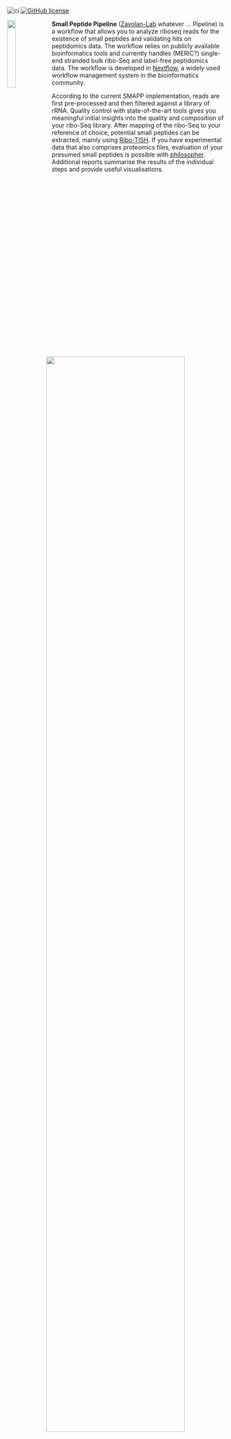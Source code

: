 ![ci](https://github.com/noepozzan/small-peptide-pipeline/actions/workflows/ci.yml/badge.svg)
[![GitHub license](https://img.shields.io/github/license/noepozzan/small-peptide-pipeline?color=orange)](https://github.com/noepozzan/small-peptide-pipeline/blob/master/LICENSE)

<div align="left">
    <img width="20%" align="left" src=images/esel.webp>
</div> 

**Small Peptide Pipeline** ([Zavolan-Lab][zavolan-lab] whatever ... Pipeline) is a workflow that allows you
to analyze riboseq reads for the existence of small peptides and validating hits on peptidomics data.
The workflow relies on publicly available bioinformatics tools and currently handles (MERIC?) single-end stranded bulk ribo-Seq and label-free peptidomics data.
The workflow is developed in [Nextflow][nextflow], a widely used workflow management system in the bioinformatics community.

According to the current SMAPP implementation, reads are first pre-processed and then filtered against a library of rRNA.
Quality control with state-of-the-art tools gives you meaningful initial insights into the quality and composition of your ribo-Seq library.
After mapping of the ribo-Seq to your reference of choice, potential small peptides can be extracted, mainly using [Ribo-TISH][ribotish]. If you have experimental data that also comprises proteomics files, evaluation of your presumed small peptides is possible with [philosopher][philosopher].
Additional reports summarise the results of the individual steps and provide useful visualisations.

<div align="center">
    <img width="80%" src=images/flowchart.png>
</div> 

> **Note:** For a more detailed description of each step, please refer to the [workflow
> documentation](pipeline_documentation.md).

# Requirements

The workflow has been tested on:
- CentOS 7 & 7.9
- macOS 12.3.1

> **NOTE:**
> Currently, only **Mac & Linux** execution is supported. 


# Installation

## 1. Clone the repository

Go to the desired directory/folder on your file system, then clone/get the 
repository and move into the respective directory with:

```bash
git clone https://github.com/noepozzan/small-peptide-pipeline
cd small-peptide-pipeline
```

## 2. Conda installation

Workflow dependencies can be conveniently installed with the [Conda][conda]
package manager. We recommend that you install [Miniconda][miniconda-installation] 
for your system (Linux). Be sure to select the Python 3 option. 
The workflow was built and tested with `miniconda 4.13.0`.
Other versions are not guaranteed to work as expected.


## 3. Dependencies installation

For improved reproducibility and reusability of the workflow,
each individual step of the workflow runs in its own [Singularity][singularity] or [Docker][docker]
container.
As a consequence, running this workflow has very few individual dependencies.
As the functional installation of Singularity and Docker require root privilege, the installation instructions are slightly different depending on your system/setup:

### Singularity and/or Docker installation

Please [install Singularity][singularity-install] or
[install Docker][docker-install] separately and in privileged mode, depending
on your system. You may have to ask an authorized person (e.g., a systems
administrator) to do that. This will almost certainly be required if you want
to run the workflow on a high-performance computing (HPC) cluster. 

> **NOTE:**
> The workflow has been tested with the following versions:  
>  * `Singularity v3.8.5-1.el7`
>  * `Docker 20.10.17`

After the installation has completed, install the remaining dependencies with:
```bash
conda env create -f install/environment.yml
```

## 4. Activate environment

Activate the Conda environment with:

```bash
conda activate small_peptides
```

## 5. Before running this pipeline

#### 1. This workflow relies on many external tools. (That is why this pipeline relies on software packaged into containers.)
One of those is [MSFragger][msfragger].  
Since MSFragger is only free for non-commercial use, you should run:

* If you'll be working with **Docker**:
```bash
cd <main directory of this project>
source data/scripts/docker_envs.sh
```

* Or, if you will be using **Singularity**:
```bash
cd <main directory of this project>
source data/scripts/singularity_envs.sh
```

This sets environment variables that allow you to pull the private MSFragger image from [noepozzan's dockerhub][dockerhub-np] repository.
(If you click on the link, you won't see the image since it's private.)

#### 2. The best way to work with [Singularity][singularity] & [Nextflow][nextflow] and avoid errors, is to pull the images preemptively.
(This will take between 5 and 15 minutes.)

**Attention:** Only run this if you have Singularity installed.

```bash
cd <main directory of this project>
bash data/scripts/pull_containers.sh
```

# Extra installation steps (optional)

## 6. Non-essential dependencies installation

Most tests have additional dependencies. If you are planning to run tests, you
will need to install these by executing the following command _in your active
Conda environment_:

```bash
conda env update -f install/environment.dev.yml
```

## 7. Successful installation tests

#### 1. Since even the testing files for this pipeline are quite large, I provide a github repo to pull from.  
If you do not have `git lfs` installed, please [install it][git-lfs] and then run the commands shown below:

```bash
cd ~
git lfs install --skip-repo
cd <main directory of this project>
git clone https://github.com/noepozzan/small_peptide_pipeline_test_data.git
mkdir -p data/tests/
mv small_peptide_pipeline_test_data/* data/tests/
rm -rf small_peptide_pipeline_test_data
```

This puts the test files in the right place for the tests to pass.  
Note that for this and other tests to complete successfully, be sure to have the [additional dependencies](#extra-installation-steps-optional) installed.

#### 2. **Remember to activate** the [conda](#4-activate-environment) environment and give the tests enough time (between 2 and 5 minutes).

#### 3. Execute one of the following commands to run the test workflow:

* Test workflow with **Docker**:

    ```bash
    nextflow run main.nf -profile test,docker
    ```

* Test workflow with **Singularity (locally)**:

    ```bash
    nextflow run main.nf -profile test,singularity_offline
    ```

Or on a [Slurm][slurm]-managed high-performance computing (HPC) cluster:
* Test workflow with **Singularity & Slurm**:

    ```bash
    nextflow run main.nf -profile test,slurm_offline
    ```

# Running the workflow on your own samples

If you want to run the workflow on your own files, running it is pretty straightforward:

```bash
cd <project's main directory>
nextflow run main.nf -profile <profile of your choice>,<profile that fits your work environment>
```

But before you start, you have to get the configuration right.
As you see above, this workflow needs 2 profiles:
- `<profile of your choice>`:  Where you provide the paths to the files and parameters for the tools included in the workflow.  
You find these files under `conf/params/`.
- `<profile that fits your work environment>`: Where you detail the memory and the CPUs of your system/environment.  
You find these files under `conf/envs/`.

#### 1. You have the choice of running the workflow in different configurations:  
(substitute one of the below options for the `<profile of choice>` above)

- `full`: to run the full pipeline (this is computationally quite heavy and should be done in a cluster environment)
- `test`: to only run the test pipeline with small files
- `qc`: to only run the quality control part of the pipeline
- `prepare`: to prepare the reads
- `ribotish`: to only run [Ribo-TISH][ribotish]
- `proteomics`: to quantify your proteomics (mzML) files
  
**IMPORTANT:** The profile you choose must match the `.config` file you adapt.
So, if you choose the profile `full`, you have to specify the paths to your files in the `conf/params/full.config` configuration file.  
Use your editor of choice to populate these files with the correct paths to your own files.
Every config files indicates the variables necessary to run the workflow in the way you want it to.

#### 2. Have a look at the examples in the `conf/` directory to see what the files should look like, specifically:

- [full.config](conf/params/full.config)
- [slurm.config](conf/envs/slurm.config)
- For more details and explanations, refer to the [pipeline-documentation](pipeline_documentation.md)

#### 3. Pick one of the following choices for either local or cluster execution:

- `slurm`: for cluster execution (needs singularity installed)
- `slurm_offline`: for cluster execution (needs singularity installed, is the safer way to run. Please try this if above fails)
- `singularity`: for local execution (needs singularity installed)
- `singularity_offline`: for local execution (needs singularity installed, is the safer way to run. Please try this if above fails)
- `docker`: for local execution (needs docker installed and the daemon running)
    
> **NOTE:** Depending on the configuration of your Slurm installation you may
> need to adapt the files under the `conf/envs/` directory 
> and the arguments to options `memory` and `cpus`
> in the `*.config` file of the respective profile.
> Consult the manual of your workload manager as well as the section of the
> nextflow manual dealing with [profiles].

#### 4. Start your workflow run (finally):

Either, to view the output directly in your terminal:

```bash
nextflow run main.nf -profile <profile of your choice>,<profile that fits your work environment>
```

Or to have the workflow run in the background:  
(Practical if you need to leave your computer while still running the pipeline.)  
This option requires you to copy the exact nextflow command you intend to run into the `slurm.script`,
which you'll find in the project's main directory.

```bash
sbatch slurm.script
```

[conda]: <https://docs.conda.io/projects/conda/en/latest/index.html>
[profiles]: <https://www.nextflow.io/docs/latest/config.html#config-profiles>
[miniconda-installation]: <https://docs.conda.io/en/latest/miniconda.html>
[singularity]: <https://sylabs.io/singularity/>
[docker]: <https://docker.com/>
[git-lfs]: <https://git-lfs.github.com/>
[msfragger]: <https://msfragger.nesvilab.org/>
[philosopher]: <https://github.com/Nesvilab/philosopher>
[nextflow]: <https://nextflow.io/>
[singularity-install]: <https://sylabs.io/guides/3.5/admin-guide/installation.html>
[docker-install]: <https://docs.docker.com/engine/install/>
[dockerhub-np]: <https://hub.docker.com/u/noepozzan>
[ribotish]: <https://bioinformatics.mdanderson.org/public-software/ribo-tish/>
[slurm]: <https://slurm.schedmd.com/documentation.html>
[zavolan-lab]: <https://www.biozentrum.unibas.ch/research/researchgroups/overview/unit/zavolan/research-group-mihaela-zavolan/>


